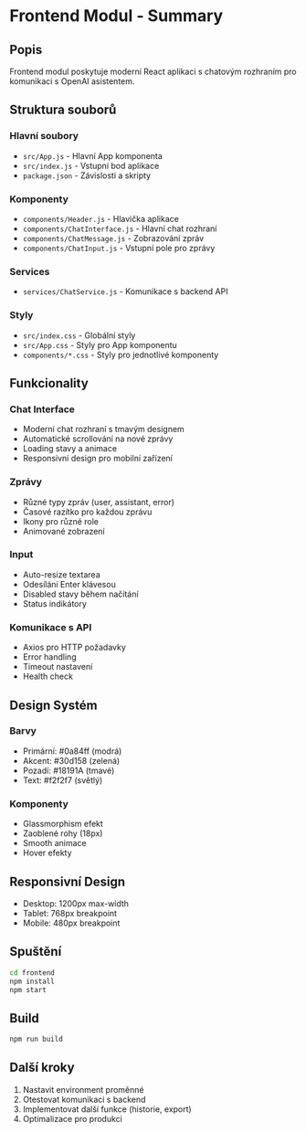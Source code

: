 # Frontend Modul - Summary

## Popis
Frontend modul poskytuje moderní React aplikaci s chatovým rozhraním pro komunikaci s OpenAI asistentem.

## Struktura souborů

### Hlavní soubory
- `src/App.js` - Hlavní App komponenta
- `src/index.js` - Vstupní bod aplikace
- `package.json` - Závislosti a skripty

### Komponenty
- `components/Header.js` - Hlavička aplikace
- `components/ChatInterface.js` - Hlavní chat rozhraní
- `components/ChatMessage.js` - Zobrazování zpráv
- `components/ChatInput.js` - Vstupní pole pro zprávy

### Services
- `services/ChatService.js` - Komunikace s backend API

### Styly
- `src/index.css` - Globální styly
- `src/App.css` - Styly pro App komponentu
- `components/*.css` - Styly pro jednotlivé komponenty

## Funkcionality

### Chat Interface
- Moderní chat rozhraní s tmavým designem
- Automatické scrollování na nové zprávy
- Loading stavy a animace
- Responsivní design pro mobilní zařízení

### Zprávy
- Různé typy zpráv (user, assistant, error)
- Časové razítko pro každou zprávu
- Ikony pro různé role
- Animované zobrazení

### Input
- Auto-resize textarea
- Odesílání Enter klávesou
- Disabled stavy během načítání
- Status indikátory

### Komunikace s API
- Axios pro HTTP požadavky
- Error handling
- Timeout nastavení
- Health check

## Design Systém

### Barvy
- Primární: #0a84ff (modrá)
- Akcent: #30d158 (zelená)
- Pozadí: #18191A (tmavé)
- Text: #f2f2f7 (světlý)

### Komponenty
- Glassmorphism efekt
- Zaoblené rohy (18px)
- Smooth animace
- Hover efekty

## Responsivní Design
- Desktop: 1200px max-width
- Tablet: 768px breakpoint
- Mobile: 480px breakpoint

## Spuštění
```bash
cd frontend
npm install
npm start
```

## Build
```bash
npm run build
```

## Další kroky
1. Nastavit environment proměnné
2. Otestovat komunikaci s backend
3. Implementovat další funkce (historie, export)
4. Optimalizace pro produkci 